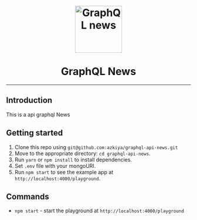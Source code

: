 <h1 align="center">
<br>
  <a href="git@github.com:azkiya/graphql-api-news.git"><img src="https://i.imgur.com/C4X4AUB.png" alt="GraphQL news" width="128"></a>
<br>
<br>
GraphQL News
</h1>

<hr />

## Introduction

This is a api graphql News

## Getting started

1. Clone this repo using `git@github.com:azkiya/graphql-api-news.git`
2. Move to the appropriate directory: `cd graphql-api-news`.
4. Run `yarn` or `npm install` to install dependencies.
5. Set `.env` file with your mongoURI.
6. Run `npm start` to see the example app at `http://localhost:4000/playground`.

## Commands

- `npm start` - start the playground at `http://localhost:4000/playground` 